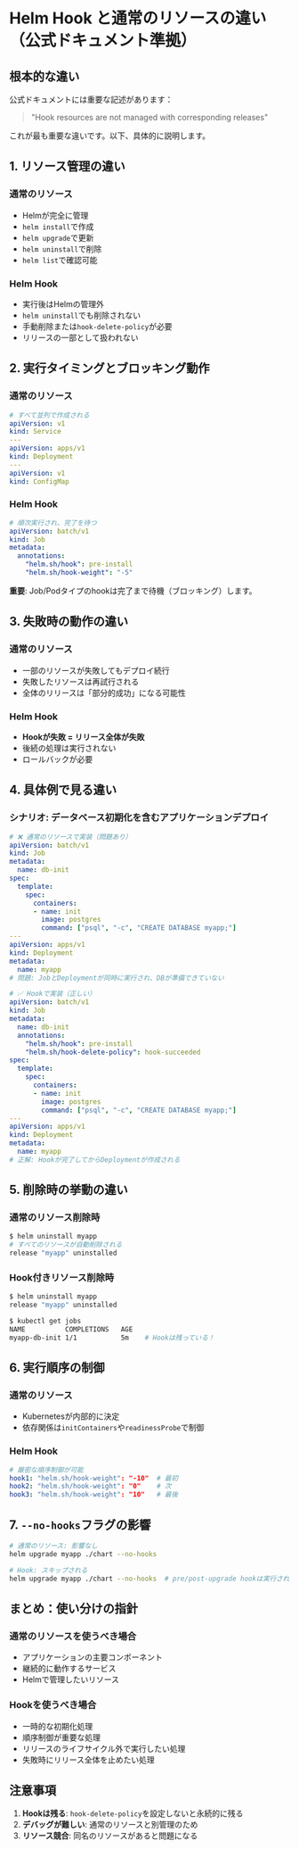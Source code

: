 # Helm Hook と通常のリソースの違い（公式ドキュメント準拠）

## 根本的な違い

公式ドキュメントには重要な記述があります：
> "Hook resources are not managed with corresponding releases"

これが最も重要な違いです。以下、具体的に説明します。

## 1. リソース管理の違い

### 通常のリソース
- Helmが完全に管理
- `helm install`で作成
- `helm upgrade`で更新
- `helm uninstall`で削除
- `helm list`で確認可能

### Helm Hook
- 実行後はHelmの管理外
- `helm uninstall`でも削除されない
- 手動削除または`hook-delete-policy`が必要
- リリースの一部として扱われない

## 2. 実行タイミングとブロッキング動作

### 通常のリソース
```yaml
# すべて並列で作成される
apiVersion: v1
kind: Service
---
apiVersion: apps/v1
kind: Deployment
---
apiVersion: v1
kind: ConfigMap
```

### Helm Hook
```yaml
# 順次実行され、完了を待つ
apiVersion: batch/v1
kind: Job
metadata:
  annotations:
    "helm.sh/hook": pre-install
    "helm.sh/hook-weight": "-5"
```

**重要**: Job/Podタイプのhookは完了まで待機（ブロッキング）します。

## 3. 失敗時の動作の違い

### 通常のリソース
- 一部のリソースが失敗してもデプロイ続行
- 失敗したリソースは再試行される
- 全体のリリースは「部分的成功」になる可能性

### Helm Hook
- **Hookが失敗 = リリース全体が失敗**
- 後続の処理は実行されない
- ロールバックが必要

## 4. 具体例で見る違い

### シナリオ: データベース初期化を含むアプリケーションデプロイ

```yaml
# ❌ 通常のリソースで実装（問題あり）
apiVersion: batch/v1
kind: Job
metadata:
  name: db-init
spec:
  template:
    spec:
      containers:
      - name: init
        image: postgres
        command: ["psql", "-c", "CREATE DATABASE myapp;"]
---
apiVersion: apps/v1
kind: Deployment
metadata:
  name: myapp
# 問題: JobとDeploymentが同時に実行され、DBが準備できていない
```

```yaml
# ✅ Hookで実装（正しい）
apiVersion: batch/v1
kind: Job
metadata:
  name: db-init
  annotations:
    "helm.sh/hook": pre-install
    "helm.sh/hook-delete-policy": hook-succeeded
spec:
  template:
    spec:
      containers:
      - name: init
        image: postgres
        command: ["psql", "-c", "CREATE DATABASE myapp;"]
---
apiVersion: apps/v1
kind: Deployment
metadata:
  name: myapp
# 正解: Hookが完了してからDeploymentが作成される
```

## 5. 削除時の挙動の違い

### 通常のリソース削除時
```bash
$ helm uninstall myapp
# すべてのリソースが自動削除される
release "myapp" uninstalled
```

### Hook付きリソース削除時
```bash
$ helm uninstall myapp
release "myapp" uninstalled

$ kubectl get jobs
NAME          COMPLETIONS   AGE
myapp-db-init 1/1           5m    # Hookは残っている！
```

## 6. 実行順序の制御

### 通常のリソース
- Kubernetesが内部的に決定
- 依存関係は`initContainers`や`readinessProbe`で制御

### Helm Hook
```yaml
# 厳密な順序制御が可能
hook1: "helm.sh/hook-weight": "-10"  # 最初
hook2: "helm.sh/hook-weight": "0"    # 次
hook3: "helm.sh/hook-weight": "10"   # 最後
```

## 7. `--no-hooks`フラグの影響

```bash
# 通常のリソース: 影響なし
helm upgrade myapp ./chart --no-hooks

# Hook: スキップされる
helm upgrade myapp ./chart --no-hooks  # pre/post-upgrade hookは実行されない
```

## まとめ：使い分けの指針

### 通常のリソースを使うべき場合
- アプリケーションの主要コンポーネント
- 継続的に動作するサービス
- Helmで管理したいリソース

### Hookを使うべき場合
- 一時的な初期化処理
- 順序制御が重要な処理
- リリースのライフサイクル外で実行したい処理
- 失敗時にリリース全体を止めたい処理

## 注意事項

1. **Hookは残る**: `hook-delete-policy`を設定しないと永続的に残る
2. **デバッグが難しい**: 通常のリソースと別管理のため
3. **リソース競合**: 同名のリソースがあると問題になる